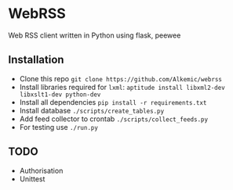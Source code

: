 # WebRSS

Web RSS client written in Python using flask, peewee

## Installation

* Clone this repo ``git clone https://github.com/Alkemic/webrss``
* Install libraries required for ``lxml``: ``aptitude install libxml2-dev libxslt1-dev python-dev``
* Install all dependencies ``pip install -r requirements.txt``
* Install database ``./scripts/create_tables.py``
* Add feed collector to crontab ``./scripts/collect_feeds.py``
* For testing use ``./run.py``

## TODO

* Authorisation
* Unittest
